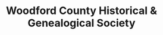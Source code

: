 ---
layout: repo
title: "Woodford County Historical & Genealogical Society"
id: 15473
permalink: repos/15473/
---